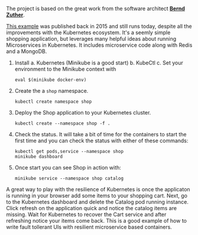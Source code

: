 The project is based on the great work from the software architect 
[**Bernd Zuther**](https://github.com/zutherb).

[This example](https://github.com/zutherb/AppStash/tree/543d00282875c2dce64e788b265a0f3b3fc217e2/kubernetes/example/shop) 
was published back in 2015 and still runs today, despite all the improvements 
with the Kubernetes ecosystem. It's a seemly simple shopping application, but 
leverages many helpful ideas about running Microservices in Kubernetes. It 
includes microservice code along with Redis and a MongoDB.  

1. Install 
   a. Kubernetes (Minikube is a good start)
   b. KubeCtl
   c. Set your environment to the Minikube context with
   
   ```eval $(minikube docker-env)```

2. Create the a `shop` namespace.

   ```kubectl create namespace shop```

3. Deploy the Shop application to your Kubernetes cluster.

   ```kubectl create --namespace shop -f .```

4. Check the status. It will take a bit of time for the containers to start the first time and 
you can check the status with either of these commands:

    ```
    kubectl get pods,service --namespace shop
    minikube dashboard
    ```

5. Once start you can see Shop in action with: 

    ```minikube service --namespace shop catalog```

A great way to play with the resilience of Kubernetes is once the applicaton
is running in your browser add some items to your shopping cart. Next, go to 
the Kubernetes dashboard and delete the Catalog pod running instance. Click 
refresh on the application quick and notice the catalog items are missing. Wait 
for Kubernetes to recover the Cart service and after refreshing notice your 
items come back. This is a good example of how to write fault tollerant UIs 
with resilient microservice based containers.
